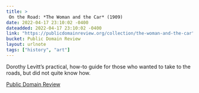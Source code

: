 ```yaml
---
title: > 
 On the Road: *The Woman and the Car* (1909)
date: 2022-04-17 23:10:02 -0400
dateadded: 2022-04-17 23:10:02 -0400
link: "https://publicdomainreview.org/collection/the-woman-and-the-car"
bucket: Public Domain Review
layout: urlnote
tags: ["history", "art"]
--- 
```

Dorothy Levitt’s practical, how-to guide for those who wanted to take to the roads, but did not quite know how.
 <!-- end excerpt --> 
<div class='bucket'><a class='internal-link' href='/buckets/public-domain-review'>Public Domain Review</a></div> 
